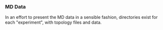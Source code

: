 ### MD Data
In an effort to present the MD data in a sensible fashion, directories exist for each "experiment", with topology files and data.
